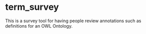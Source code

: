 # term_survey
This is a survey tool for having people review annotations such as definitions for an OWL Ontology.
